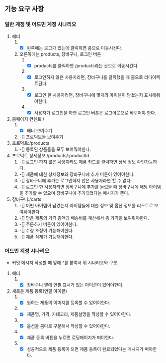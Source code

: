 ## 기능 요구 사항

### 일반 계정 및 어드민 계정 시나리오

1. 헤더
   1. -[x] 왼쪽에는 로고가 있는데 클릭하면 홈으로 이동시킨다.
   2. 오른쪽에는 products, 장바구니, 로그인 버튼
      1. -[x] products를 클릭하면 /products라는 곳으로 이동시킨다.
      2. -[x] 로그인하지 않은 사용자라면, 장바구니를 클릭했을 때 홈으로 리다이렉트된다.
      3. -[x] 로그인 한 사용자라면, 장바구니에 몇개의 아이템이 담겼는지 표시해줘야한다.
      4. -[x] 사용자가 로그인을 하면 로그인 버튼은 로그아웃으로 바뀌어야 한다.
2. 홈페이지 컨텐트:/
   1. -[x] 배너 보여주기
   2. -[] 프로덕트들 보여주기
3. 프로덕트:/products
   1. -[] 등록된 상품들을 모두 보여줘야한다.
4. 프로덕트 상세정보:/products/:productId
   1. -[] 로그인 하지 않은 사용자라도 제품 카드를 클릭하면 상세 정보 확인가능하다.
   2. -[] 제품에 대한 상세정보와 장바구니에 추가 버튼이 있어야한다.
   3. -[] 장바구니에 추가는 로그인하지 않은 사용자라면 할 수 없다.
   4. -[] 로그인 한 사용자라면 장바구니에 추가를 눌렀을 때 장바구니에 해당 아이템을 추가할 수 있으며 장바구니에 추가되었다는 메시지가 뜬다.
5. 장바구니:/carts
   1. -[] 어떤 아이템이 담겼는지 아이템들에 대한 정보 및 옵션 정보를 리스트로 보여줘야한다.
   2. -[] 담은 제품의 가격 총액과 배송비를 계산해서 총 가격을 보여줘야한다.
   3. -[] 주문하기 버튼이 있어야한다.
   4. -[] 수량 조정이 가능해야한다.
   5. -[] 제품 삭제가 가능해야한다.

### 어드민 계정 시나리오

- 커밋 메시지 작성할 때 앞에 ^를 붙여서 위 시나리오와 구분.

1. 헤더
   1. -[x] 장바구니 옆에 연필 표시가 있는 아이콘이 있어야한다.
2. 새로운 제품 등록(연필 아이콘)
   1. -[x] 원하는 제품의 이미지를 등록할 수 있어야한다.
   2. -[x] 제품명, 가격, 카테고리, 제품설명을 작성할 수 있어야한다.
   3. -[x] 옵션을 콤마로 구분해서 작성할 수 있어야한다.
   4. -[x] 제품 등록 버튼을 누르면 로딩페이지가 떠야한다.
   5. -[x] 성공적으로 제품 등록이 되면 제품 등록이 완료되었다는 메시지가 떠야한다.
